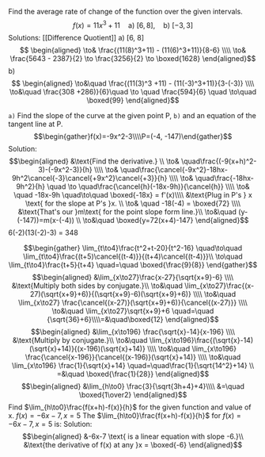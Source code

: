 Find the average rate of change of the function over the given intervals.
$$f(x) = 11x^3 +11\quad \text{a) }[6,8],\quad \text{b) }[-3, 3]$$
Solutions: [[Difference Quotient]]
	a) \[6, 8\] $$ \begin{aligned}
	\to& \frac{(11(8)^3+11) - (11(6)^3+11)}{8-6} \\\\
	\to& \frac{5643 - 2387}{2} \to \frac{3256}{2} \to \boxed{1628}
	\end{aligned}$$
	b) $$ \begin{aligned}
	\to&\quad \frac{(11(3)^3 +11) - (11(-3)^3+11)}{3-(-3)} \\\\
	\to&\quad \frac{308 +286)}{6}\quad \to \quad \frac{594}{6} \quad \to\quad \boxed{99}
	\end{aligned}$$

`a)` Find the slope of the curve at the given point P, `b)` and an equation of the tangent line at P. $$\begin{gather}f(x)=-9x^2-3\\\\P=(-4, -147)\end{gather}$$
Solution: $$\begin{aligned}
&\text{Find the derivative.} \\
\to& \quad\frac{(-9(x+h)^2-3)-(-9x^2-3)}{h} \\\\
\to& \quad\frac{\cancel{-9x^2}-18hx-9h^2\cancel{-3}\cancel{+9x^2}\cancel{+3}}{h} \\\\
\to& \quad\frac{-18hx-9h^2}{h}
\quad \to \quad\frac{\cancel{h}(-18x-9h)}{\cancel{h}} \\\\
\to& \quad -18x-9h \quad\to\quad \boxed{-18x} = f'(x)\\\\
&\text{Plug in P's } x \text{ for the slope at P's }x. \\
\to& \quad -18(-4) = \boxed{72} \\\\
&\text{That's our }m\text{ for the point slope form line.}\\
\to&\quad (y-(-147))=m(x-(-4)) \\
\to&\quad \boxed{y=72(x+4)-147}
\end{aligned}$$
6(-2)(13(-2)-3) = 348

$$\begin{gather}
\lim_{t\to4}\frac{t^2+t-20}{t^2-16} \quad\to\quad \lim_{t\to4}\frac{(t+5)\cancel{(t-4)}}{(t+4)\cancel{(t-4)}}\\
\to\quad \lim_{t\to4}\frac{t+5}{t+4} \quad=\quad \boxed{\frac{9}{8}}
\end{gather}$$
$$\begin{aligned}
&\lim_{x\to27}\frac{x-27}{\sqrt{x+9}-6} \\\\
&\text{Multiply both sides by conjugate.}\\
\to&\quad \lim_{x\to27}\frac{(x-27)(\sqrt{x+9}+6)}{(\sqrt{x+9}-6)(\sqrt{x+9}+6)} \\\\
\to&\quad \lim_{x\to27} \frac{\cancel{(x-27)}(\sqrt{x+9}+6)}{\cancel{(x-27)}} \\\\
\to&\quad \lim_{x\to27}\sqrt{x+9}+6 \quad=\quad {\sqrt{36}+6}\\\\=&\quad\boxed{12}
\end{aligned}$$
$$\begin{aligned}
	&\lim_{x\to196} \frac{\sqrt{x}-14}{x-196} \\\\
	&\text{Multiply by conjugate.}\\
	\to&\quad \lim_{x\to196}\frac{(\sqrt{x}-14)(\sqrt{x}+14)}{(x-196)(\sqrt{x}+14)} \\\\
	\to&\quad \lim_{x\to196} \frac{\cancel{x-196}}{\cancel{(x-196)}(\sqrt{x}+14)} \\\\
	\to&\quad \lim_{x\to196} \frac{1}{\sqrt{x}+14} \quad=\quad\frac{1}{\sqrt{14^2}+14} \\
	=&\quad \boxed{\frac{1}{28}}
\end{aligned}$$
$$\begin{aligned}
	&\lim_{h\to0} \frac{3}{\sqrt{3h+4}+4}\\\\
	&=\quad \boxed{1\over2}
\end{aligned}$$
Find $\lim_{h\to0}\frac{f(x+h)-f(x)}{h}$ for the given function and value of x.
$f(x)=-6x-7, x=5$ 
The $\lim_{h\to0}\frac{f(x+h)-f(x)}{h}$ for $f(x)=-6x-7, x=5$ is:
	Solution: $$\begin{aligned}
	&-6x-7 \text{ is a linear equation with slope -6.}\\
	&\text{the derivative of f(x) at any }x = \boxed{-6} 
	\end{aligned}$$
	